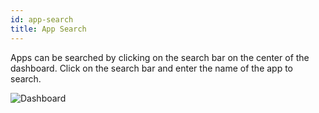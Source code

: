 ```yaml
---
id: app-search
title: App Search
---
```


Apps can be searched by clicking on the search bar on the center of the dashboard. Click on the search bar and enter the name of the app to search.

<img className="screenshot-full" src="/img/dashboard/search-app-v2.png" alt="Dashboard"/>
